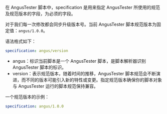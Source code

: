 [//]: # (规范&#40;specification&#41;)

[//]: # (===)

在 AngusTester 脚本中，specification 是用来指定 AngusTester 所使用的规范及规范版本的字段，为必须的字段。   

对于我们每一次修改都会同步升级版本号。当前 AngusTester 脚本规范版本为固定值：`angus/1.0.0`。   

语法格式如下：   

```yaml
specification: angus/version
```   

- angus：标识当前脚本是一个 AngusTester 脚本，是脚本解析器识别 AngusTester 脚本的标识。
- version：表示规范版本，随着时间的推移，AngusTester 脚本规范会不断演进，而不同的版本可能引入新的特性或变更。指定规范版本确保你的脚本对象与 AngusTester 运行的脚本规范保持兼容。   

一个规范版本的示例：   

```yaml
specification: angus/1.0.0
```

